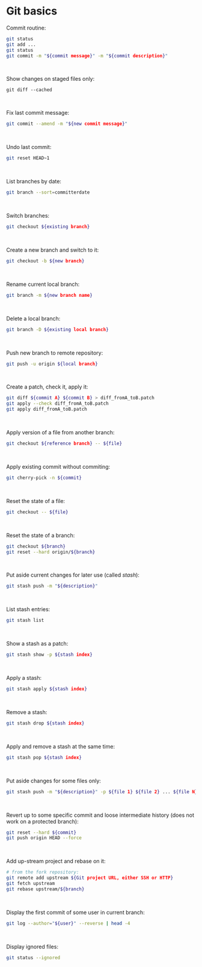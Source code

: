# Git basics

Commit routine:
```sh
git status
git add ...
git status
git commit -m "${commit message}" -m "${commit description}"
```

&nbsp;

Show changes on staged files only:
```
git diff --cached
```

&nbsp;

Fix last commit message:
```sh
git commit --amend -m "${new commit message}"
```

&nbsp;

Undo last commit:
```sh
git reset HEAD~1
```

&nbsp;

List branches by date:
```sh
git branch --sort=committerdate
```

&nbsp;

Switch branches:
```sh
git checkout ${existing branch}
```

&nbsp;

Create a new branch and switch to it:
```sh
git checkout -b ${new branch}
```

&nbsp;

Rename current local branch:
```sh
git branch -m ${new branch name}
```

&nbsp;

Delete a local branch:
```sh
git branch -D ${existing local branch}
```

&nbsp;

Push new branch to remote repository:
```sh
git push -u origin ${local branch}
```

&nbsp;

Create a patch, check it, apply it:
```sh
git diff ${commit A} ${commit B} > diff_fromA_toB.patch
git apply --check diff_fromA_toB.patch
git apply diff_fromA_toB.patch
```

&nbsp;

Apply version of a file from another branch:
```sh
git checkout ${reference branch} -- ${file}
```

&nbsp;

Apply existing commit without commiting:
```sh
git cherry-pick -n ${commit}
```

&nbsp;

Reset the state of a file:
```sh
git checkout -- ${file}
```

&nbsp;

Reset the state of a branch:
```sh
git checkout ${branch}
git reset --hard origin/${branch}
```

&nbsp;

Put aside current changes for later use (called _stash_):
```sh
git stash push -m "${description}"
```

&nbsp;

List stash entries:
```sh
git stash list
```

&nbsp;

Show a stash as a patch:
```sh
git stash show -p ${stash index}
```

&nbsp;

Apply a stash:
```sh
git stash apply ${stash index}
```

&nbsp;

Remove a stash:
```sh
git stash drop ${stash index}
```

&nbsp;

Apply and remove a stash at the same time:
```sh
git stash pop ${stash index}
```

&nbsp;

Put aside changes for some files only:
```sh
git stash push -m "${description}" -p ${file 1} ${file 2} ... ${file N}
```

&nbsp;

Revert up to some specific commit and loose intermediate history (does not work on a protected branch):
```sh
git reset --hard ${commit}
git push origin HEAD --force
```

&nbsp;

Add up-stream project and rebase on it:
```sh
# from the fork repository:
git remote add upstream ${Git project URL, either SSH or HTTP}
git fetch upstream
git rebase upstream/${branch}
```

&nbsp;

Display the first commit of some user in current branch:
```sh
git log --author="${user}" --reverse | head -4
```

&nbsp;

Display ignored files:
```sh
git status --ignored
```

